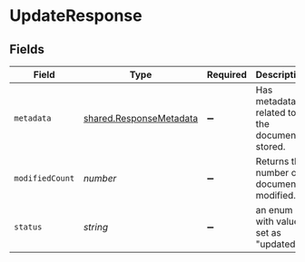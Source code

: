 # UpdateResponse


## Fields

| Field                                                                     | Type                                                                      | Required                                                                  | Description                                                               |
| ------------------------------------------------------------------------- | ------------------------------------------------------------------------- | ------------------------------------------------------------------------- | ------------------------------------------------------------------------- |
| `metadata`                                                                | [shared.ResponseMetadata](../../../sdk/models/shared/responsemetadata.md) | :heavy_minus_sign:                                                        | Has metadata related to the documents stored.                             |
| `modifiedCount`                                                           | *number*                                                                  | :heavy_minus_sign:                                                        | Returns the number of documents modified.                                 |
| `status`                                                                  | *string*                                                                  | :heavy_minus_sign:                                                        | an enum with value set as "updated".                                      |